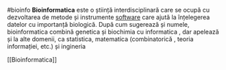 #bioinfo
**Bioinformatica** este o știință interdisciplinară care se ocupă cu dezvoltarea de metode și instrumente [software](https://ro.wikipedia.org/wiki/Software "Software") care ajută la înțelegerea datelor cu importanță biologică. După cum sugerează și numele, bioinformatica combină genetica și biochimia cu informatica , dar apelează și la alte domenii, ca statistica, matematica (combinatorică , teoria informației, etc.) și ingineria










[[Bioinformatica]]
